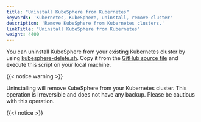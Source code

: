 ```yaml
---
title: "Uninstall KubeSphere from Kubernetes"
keywords: 'Kubernetes, KubeSphere, uninstall, remove-cluster'
description: 'Remove KubeSphere from Kubernetes clusters.'
linkTitle: "Uninstall KubeSphere from Kubernetes"
weight: 4400
---
```


You can uninstall KubeSphere from your existing Kubernetes cluster by using [kubesphere-delete.sh](https://github.com/kubesphere/ks-installer/blob/master/scripts/kubesphere-delete.sh). Copy it from the [GitHub source file](https://raw.githubusercontent.com/kubesphere/ks-installer/master/scripts/kubesphere-delete.sh) and execute this script on your local machine.

{{< notice warning >}}

Uninstalling will remove KubeSphere from your Kubernetes cluster. This operation is irreversible and does not have any backup. Please be cautious with this operation.

{{</ notice >}}